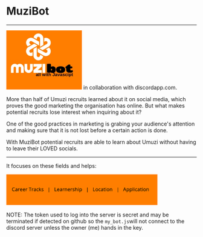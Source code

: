 # MuziBot
---------------------------------------------------------------------------------------------------------
<img src="images/bot-thing.jpg" width="200px" height="auto">
in collaboration with discordapp.com.

More than half of Umuzi recruits learned about it on social media, which proves the good marketing the organisation has online. But what makes potential recruits lose interest when inquiring about it?

One of the good practices in marketing is grabing your audience's attention and making sure that it is not lost before a certain action is done. 

With MuziBot potential recruits are able to learn about Umuzi without having to leave their LOVED socials. 

-----------------------------------------------------------------------------------------------------------

It focuses on these fields and helps: 

<img src="im%20(1).png" width="400px" height="auto">



NOTE: The token used to log into the server is secret and may be terminated if detected on github so the `my_bot.js`will not connect to the discord server unless the owner (me) hands in the key.
